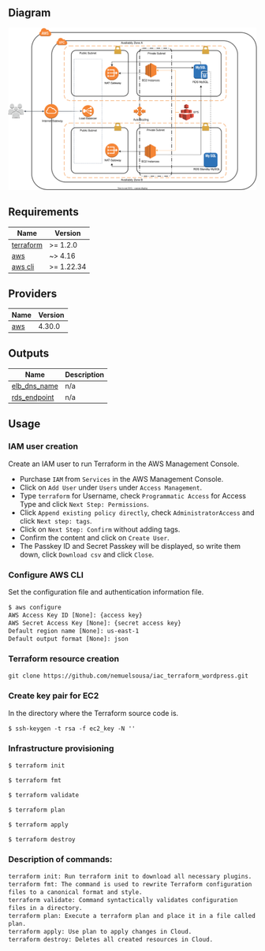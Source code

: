 ## Diagram
![image](./diagram.svg)

## Requirements

| Name | Version |
|------|---------|
| <a name="requirement_terraform"></a> [terraform](#requirement\_terraform) | >= 1.2.0 |
| <a name="requirement_aws"></a> [aws](#requirement\_aws) | ~> 4.16 |
| <a name="requirement_aws_cli"></a> [aws cli](#requirement\_aws_cli) | >= 1.22.34 |

## Providers

| Name | Version |
|------|---------|
| <a name="provider_aws"></a> [aws](#provider\_aws) | 4.30.0 |

## Outputs

| Name | Description |
|------|-------------|
| <a name="output_elb_dns_name"></a> [elb\_dns\_name](#output\_elb\_dns\_name) | n/a |
| <a name="output_rds_endpoint"></a> [rds\_endpoint](#output\_rds\_endpoint) | n/a |

## Usage

### IAM user creation

Create an IAM user to run Terraform in the AWS Management Console.
- Purchase `IAM` from `Services` in the AWS Management Console.
- Click on `Add User` under `Users` under `Access Management`.
- Type `terraform` for Username, check `Programmatic Access` for Access Type and click `Next Step: Permissions`.
- Click `Append existing policy directly`, check `AdministratorAccess` and click `Next step: tags`.
- Click on `Next Step: Confirm` without adding tags.
- Confirm the content and click on `Create User`.
- The Passkey ID and Secret Passkey will be displayed, so write them down, click `Download csv` and click `Close`.

### Configure AWS CLI

Set the configuration file and authentication information file.

```
$ aws configure
AWS Access Key ID [None]: {access key}
AWS Secret Access Key [None]: {secret access key}
Default region name [None]: us-east-1
Default output format [None]: json
```
### Terraform resource creation

```
git clone https://github.com/nemuelsousa/iac_terraform_wordpress.git
```

### Create key pair for EC2

In the directory where the Terraform source code is.

```
$ ssh-keygen -t rsa -f ec2_key -N ''
```

### Infrastructure provisioning

```
$ terraform init
```
```
$ terraform fmt
```
```
$ terraform validate
```
```
$ terraform plan
```
```
$ terraform apply
```
```
$ terraform destroy
```

### Description of commands:

```
terraform init: Run terraform init to download all necessary plugins.
terraform fmt: The command is used to rewrite Terraform configuration files to a canonical format and style.
terraform validate: Command syntactically validates configuration files in a directory.
terraform plan: Execute a terraform plan and place it in a file called plan.
terraform apply: Use plan to apply changes in Cloud.
terraform destroy: Deletes all created resources in Cloud.
```